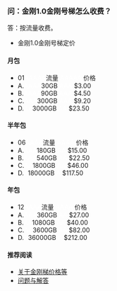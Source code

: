 ### 问：金刚1.0金刚号梯怎么收费？

答：按流量收费。

- 金刚1.0金刚号梯定价




#### 月包
- 01<font color="White">AAAAA</font>流量<font color="White"> AAAAA </font>价格
- A.<font color="White">AAAA</font>30GB<font color="White"> AAA </font>$3.00
- B.<font color="White">AAAA</font>90GB<font color="White"> AAA </font>$4.50
- C.<font color="White">AAA</font>300GB<font color="White"> AAA </font>$9.20
- D.<font color="White">AA</font>3000GB<font color="White"> AA </font>$23.50


#### 半年包
- 06<font color="White">AAAA</font>流量<font color="White"> AAAA </font>价格
- A.<font color="White">AAA</font>180GB<font color="White"> AA </font>$15.00
- B.<font color="White">AAA</font>540GB<font color="White"> AA </font>$22.50 
- C.<font color="White">AA</font>1800GB<font color="White"> AA </font>$46.00
- D.<font color="White">A</font>18000GB<font color="White"> A </font>$117.50


#### 年包
- 12<font color="White">AAAA</font>流量<font color="White"> AAAA </font>价格
- A.<font color="White">AAA</font>360GB<font color="White"> AA </font>$27.00
- B.<font color="White">AA</font>1080GB<font color="White"> AA </font>$40.00 
- C.<font color="White">AA</font>3600GB<font color="White"> AA </font>$82.00
- D.<font color="White">A</font>36000GB<font color="White"> A </font>$212.00



#### 推荐阅读
- [关于金刚梯价格等](https://a2zitpro.github.io/web/列表-金刚梯价格)
- [问题与解答](https://a2zitpro.github.io/web/列表-问题与解答)
